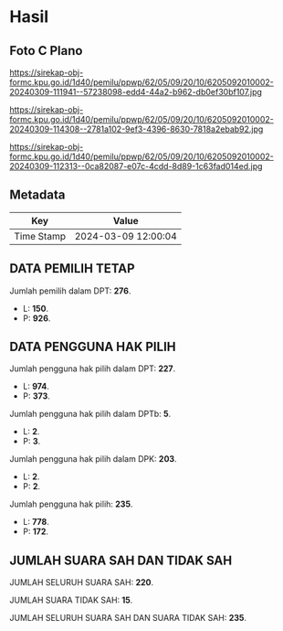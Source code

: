 # Hasil

## Foto C Plano

https://sirekap-obj-formc.kpu.go.id/1d40/pemilu/ppwp/62/05/09/20/10/6205092010002-20240309-111941--57238098-edd4-44a2-b962-db0ef30bf107.jpg

https://sirekap-obj-formc.kpu.go.id/1d40/pemilu/ppwp/62/05/09/20/10/6205092010002-20240309-114308--2781a102-9ef3-4396-8630-7818a2ebab92.jpg

https://sirekap-obj-formc.kpu.go.id/1d40/pemilu/ppwp/62/05/09/20/10/6205092010002-20240309-112313--0ca82087-e07c-4cdd-8d89-1c63fad014ed.jpg


## Metadata

| Key        | Value               |
| ---------- | ------------------- |
| Time Stamp | 2024-03-09 12:00:04 |


## DATA PEMILIH TETAP

Jumlah pemilih dalam DPT: **276**.
 * L: **150**.
 * P: **926**.

## DATA PENGGUNA HAK PILIH

Jumlah pengguna hak pilih dalam DPT: **227**.
 * L: **974**.
 * P: **373**.

Jumlah pengguna hak pilih dalam DPTb: **5**.
 * L: **2**.
 * P: **3**.

Jumlah pengguna hak pilih dalam DPK: **203**.
 * L: **2**.
 * P: **2**.

Jumlah pengguna hak pilih: **235**.
 * L: **778**.
 * P: **172**.

## JUMLAH SUARA SAH DAN TIDAK SAH

JUMLAH SELURUH SUARA SAH: **220**.

JUMLAH SUARA TIDAK SAH: **15**.

JUMLAH SELURUH SUARA SAH DAN SUARA TIDAK SAH: **235**.



